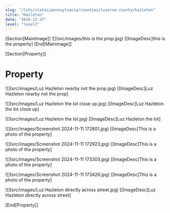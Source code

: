 ```yaml
---
slug: "/lots/states/pennsylvania/counties/luzerne-county/hazleton"
title: "Hazleton"
date: "2024-12-27"
level: "level3"
---
```


[Section[MainImage]]
![](src/images/this is the prop.jpg)
[[ImageDesc]this is the property]
[End[Mainimage]]

[Section[Property]]
# Property

![](src/images/Luz Hazleton nearby not the prop.jpg)
[[ImageDesc]Luz Hazleton nearby not the prop]

![](src/images/Luz Hazleton the lot close up.jpg)
[[ImageDesc]Luz Hazleton the lot close up]

![](src/images/Luz Hazleton the lot.jpg)
[[ImageDesc]Luz Hazleton the lot]

![](src/images/Screenshot 2024-11-11 172801.jpg)
[[ImageDesc]This is a photo of the property]

![](src/images/Screenshot 2024-11-11 172923.jpg)
[[ImageDesc]This is a photo of the property]

![](src/images/Screenshot 2024-11-11 173303.jpg)
[[ImageDesc]This is a photo of the property]

![](src/images/Screenshot 2024-11-11 173426.jpg)
[[ImageDesc]This is a photo of the property]

![](src/images/Luz Hazleton directly across street.jpg)
[[ImageDesc]Luz Hazleton directly across street]

[End[Property]]

